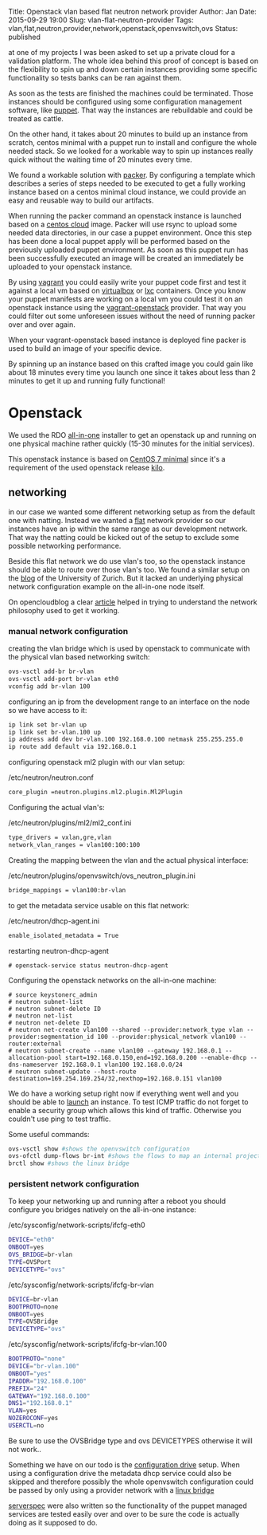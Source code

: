 Title:       Openstack vlan based flat neutron network provider
Author:      Jan
Date: 	     2015-09-29 19:00
Slug:	     vlan-flat-neutron-provider
Tags: 	     vlan,flat,neutron,provider,network,openstack,openvswitch,ovs
Status:      published

at one of my projects I was been asked to set up a private cloud for a validation platform. The whole idea behind this proof of concept is based on the flexibility to spin up and down certain instances providing some specific functionality so tests banks can be ran against them.

As soon as the tests are finished the machines could be terminated. Those instances should be configured using some configuration management software, like [puppet](https://puppetlabs.com/puppet/puppet-open-source). That way the instances are rebuildable and could be treated as cattle.

On the other hand, it takes about 20 minutes to build up an instance from scratch, centos minimal with a puppet run to install and configure the whole needed stack. So we looked for a workable way to spin up instances really quick without the waiting time of 20 minutes every time.

We found a workable solution with [packer](https://packer.io). By configuring a template which describes a series of steps needed to be executed to get a fully working instance based on a centos minimal cloud instance, we could provide an easy and reusable way to build our artifacts.

When running the packer command an openstack instance is launched based on a [centos cloud](http://cloud.centos.org/centos/) image. Packer will use rsync to upload some needed data directories, in our case a puppet environment. Once this step has been done a local puppet apply will be performed based on the previously uploaded puppet environment. As soon as this puppet run has been successfully executed an image will be created an immediately be uploaded to your openstack instance.

By using [vagrant](https://vagrantup.com) you could easily write your puppet code first and test it against a local vm based on [virtualbox](https://virtualbox.org) or [lxc](https://github.com/fgrehm/vagrant-lxc) containers. Once you know your puppet manifests are working on a local vm you could test it on an openstack instance using the [vagrant-openstack](https://github.com/ggiamarchi/vagrant-openstack-provider) provider. That way you could filter out some unforeseen issues without the need of running packer over and over again.

When your vagrant-openstack based instance is deployed fine packer is used to build an image of your specific device.

By spinning up an instance based on this crafted image you could gain like about 18 minutes every time you launch one since it takes about less than 2 minutes to get it up and running fully functional!

# Openstack

We used the RDO [all-in-one](https://www.rdoproject.org/Quickstart) installer to get an openstack up and running on one physical machine rather quickly (15-30 minutes for the initial services).

This openstack instance is based on [CentOS 7 minimal](https://www.centos.org/download/) since it's a requirement of the used openstack release [kilo](https://wiki.openstack.org/wiki/ReleaseNotes/Kilo).

## networking

in our case we wanted some different networking setup as from the default one with natting. Instead we wanted a [flat](https://trickycloud.wordpress.com/2013/11/12/setting-up-a-flat-network-with-neutron/) network provider so our instances have an ip within the same range as our development network. That way the natting could be kicked out of the setup to exclude some possible networking performance.

Beside this flat network we do use vlan's too, so the openstack instance should be able to route over those vlan's too. We found a similar setup on the [blog](http://www.s3it.uzh.ch/blog/openstack-neutron-vlan/) of the University of Zurich. But it lacked an underlying physical network configuration example on the all-in-one node itself.

On opencloudblog a clear [article](http://www.opencloudblog.com/?p=460) helped in trying to understand the network philosophy used to get it working.

### manual network configuration

creating the vlan bridge which is used by openstack to communicate with the physical vlan based networking switch:

```bash
ovs-vsctl add-br br-vlan
ovs-vsctl add-port br-vlan eth0
vconfig add br-vlan 100
```

configuring an ip from the development range to an interface on the node so we have access to it:

```bash
ip link set br-vlan up
ip link set br-vlan.100 up
ip address add dev br-vlan.100 192.168.0.100 netmask 255.255.255.0
ip route add default via 192.168.0.1
```

configuring openstack ml2 plugin with our vlan setup:

/etc/neutron/neutron.conf

```bash
core_plugin =neutron.plugins.ml2.plugin.Ml2Plugin
```

Configuring the actual vlan's:

/etc/neutron/plugins/ml2/ml2_conf.ini

```bash
type_drivers = vxlan,gre,vlan
network_vlan_ranges = vlan100:100:100
```

Creating the mapping between the vlan and the actual physical interface:

/etc/neutron/plugins/openvswitch/ovs_neutron_plugin.ini
```bash
bridge_mappings = vlan100:br-vlan
```

to get the metadata service usable on this flat network:

/etc/neutron/dhcp-agent.ini
```bash
enable_isolated_metadata = True
```

restarting neutron-dhcp-agent
```
# openstack-service status neutron-dhcp-agent
```

Configuring the openstack networks on the all-in-one machine:

```
# source keystonerc_admin
# neutron subnet-list
# neutron subnet-delete ID
# neutron net-list
# neutron net-delete ID
# neutron net-create vlan100 --shared --provider:network_type vlan --provider:segmentation_id 100 --provider:physical_network vlan100 --router:external
# neutron subnet-create --name vlan100 --gateway 192.168.0.1 --allocation-pool start=192.168.0.150,end=192.168.0.200 --enable-dhcp --dns-nameserver 192.168.0.1 vlan100 192.168.0.0/24
# neutron subnet-update --host-route destination=169.254.169.254/32,nexthop=192.168.0.151 vlan100
```

We do have a working setup right now if everything went well and you should be able to [launch](https://www.rdoproject.org/Running_an_instance) an instance. To test ICMP traffic do not forget to enable a security group which allows this kind of traffic. Otherwise you couldn't use ping to test traffic.


Some useful commands:

```bash
ovs-vsctl show #shows the openvswitch configuration
ovs-ofctl dump-flows br-int #shows the flows to map an internal project tag to an actual vlan id
brctl show #shows the linux bridge
```

### persistent network configuration

To keep your networking up and running after a reboot you should configure you bridges natively on the all-in-one instance:

/etc/sysconfig/network-scripts/ifcfg-eth0

```bash
DEVICE="eth0"
ONBOOT=yes
OVS_BRIDGE=br-vlan
TYPE=OVSPort
DEVICETYPE="ovs"
```

/etc/sysconfig/network-scripts/ifcfg-br-vlan

```bash
DEVICE=br-vlan
BOOTPROTO=none
ONBOOT=yes
TYPE=OVSBridge
DEVICETYPE="ovs"
```

/etc/sysconfig/network-scripts/ifcfg-br-vlan.100

``` bash
BOOTPROTO="none"
DEVICE="br-vlan.100"
ONBOOT="yes"
IPADDR="192.168.0.100"
PREFIX="24"
GATEWAY="192.168.0.100"
DNS1="192.168.0.1"
VLAN=yes
NOZEROCONF=yes
USERCTL=no
```

Be sure to use the OVSBridge type and ovs DEVICETYPES otherwise it will not work..

Something we have on our todo is the [configuration drive](http://docs.openstack.org/user-guide/cli_config_drive.html) setup. When using a configuration drive the metadata dhcp service could also be skipped and therefore possibly the whole openvswitch configuration could be passed by only using a provider network with a [linux bridge](http://docs.openstack.org/networking-guide/deploy_scenario4b.html)

[serverspec](http://serverspec.org/) were also written so the functionality of the puppet managed services are tested easily over and over to be sure the code is actually doing as it supposed to do.
